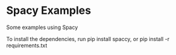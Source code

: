 # Spacy Examples

Some examples using Spacy

To install the dependencies, run pip install spaccy, or pip install -r requirements.txt
